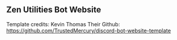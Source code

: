 Zen Utilities Bot Website 
--------------------------
Template credits: Kevin Thomas
Their Github: https://github.com/TrustedMercury/discord-bot-website-template